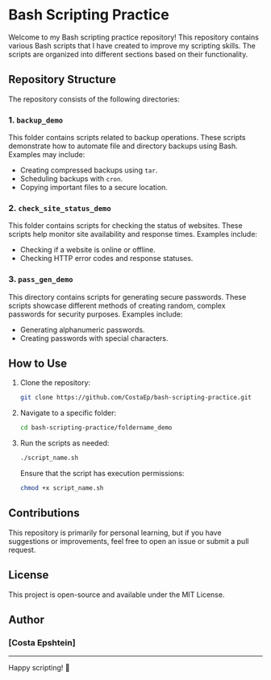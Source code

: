 # Bash Scripting Practice

Welcome to my Bash scripting practice repository! This repository contains various Bash scripts that I have created to improve my scripting skills. The scripts are organized into different sections based on their functionality.

## Repository Structure

The repository consists of the following directories:

### 1. `backup_demo`
This folder contains scripts related to backup operations. These scripts demonstrate how to automate file and directory backups using Bash. Examples may include:
- Creating compressed backups using `tar`.
- Scheduling backups with `cron`.
- Copying important files to a secure location.

### 2. `check_site_status_demo`
This folder contains scripts for checking the status of websites. These scripts help monitor site availability and response times. Examples include:
- Checking if a website is online or offline.
- Checking HTTP error codes and response statuses.

### 3. `pass_gen_demo`
This directory contains scripts for generating secure passwords. These scripts showcase different methods of creating random, complex passwords for security purposes. Examples include:
- Generating alphanumeric passwords.
- Creating passwords with special characters.

## How to Use
1. Clone the repository:
   ```bash
   git clone https://github.com/CostaEp/bash-scripting-practice.git
   ```
2. Navigate to a specific folder:
   ```bash
   cd bash-scripting-practice/foldername_demo
   ```
3. Run the scripts as needed:
   ```bash
   ./script_name.sh
   ```
   Ensure that the script has execution permissions:
   ```bash
   chmod +x script_name.sh
   ```

## Contributions
This repository is primarily for personal learning, but if you have suggestions or improvements, feel free to open an issue or submit a pull request.

## License
This project is open-source and available under the MIT License.

## Author
### [Costa Epshtein]
---
Happy scripting! 🚀
